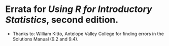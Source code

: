 # Errata for *Using R for Introductory Statistics*, second edition.


* Thanks to: William Kitto, Antelope Valley College for finding errors in the Solutions Manual (9.2 and 9.4).




